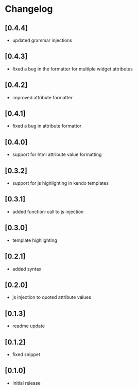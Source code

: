 # Changelog

## [0.4.4]
* updated grammar injections
## [0.4.3]
* fixed a bug in the formatter for multiple widget attributes
## [0.4.2]
* improved attribute formatter
## [0.4.1]
* fixed a bug in attribute formattor
## [0.4.0]
* support for html attribute value formatting
## [0.3.2]
* support for js highlighting in kendo templates
## [0.3.1]
* added function-call to js injection
## [0.3.0]
* template highlighting
## [0.2.1]
* added syntax
## [0.2.0]
* js injection to quoted attribute values
## [0.1.3]
* readme update
## [0.1.2]
* fixed snippet
## [0.1.0]
* Initial release